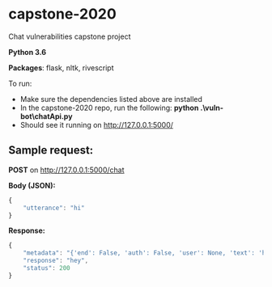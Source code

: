 # capstone-2020
Chat vulnerabilities capstone project

**Python 3.6**

**Packages**: flask, nltk, rivescript

To run:
- Make sure the dependencies listed above are installed
- In the capstone-2020 repo, run the following: **python .\vuln-bot\chatApi.py**
- Should see it running on http://127.0.0.1:5000/ 

Sample request:
-----
**POST** on http://127.0.0.1:5000/chat

**Body (JSON):**
```javascript
{
	"utterance": "hi"
}
```
**Response:**
```javascript
{
    "metadata": "{'end': False, 'auth': False, 'user': None, 'text': 'hey', 'lastRes': None, 'lastUtt': None, 'utterance': 'hi'}",
    "response": "hey",
    "status": 200
}
```